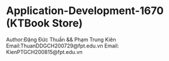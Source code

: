 <h1>Application-Development-1670 (KTBook Store) </h1>
<a>Author:Đặng Đức Thuần && Phạm Trung Kiên</a>
<br>
<a>Email:ThuanDDGCH200729@fpt.edu.vn</a>
<a>Email:	KienPTGCH200815@fpt.edu.vn</a>
